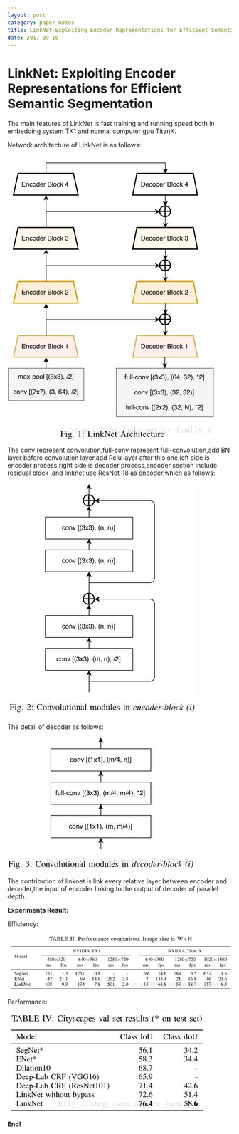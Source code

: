 ```yaml
---
layout: post
category: paper_notes
title: LinkNet-Exploiting Encoder Representations for Efficient Semantic Segmentation
date: 2017-09-10
---
```


# LinkNet: Exploiting Encoder Representations for Efficient Semantic Segmentation

The main features of LinkNet is fast training and running speed both in embedding system TX1 and normal computer gpu TitanX.

Network architecture of LinkNet is as follows:

![](/assets/paper_notes/linknet/linknet1.jpg)

The conv represent convolution,full-conv represent full-convolution,add BN layer before convolution layer,add Relu layer after this one,left side is encoder process,right side is decoder process,encoder section include residual block ,and linknet use ResNet-18 as encoder,which as follows:

![](/assets/paper_notes/linknet/linknet2.jpg)

The detail of decoder as follows:

![](/assets/paper_notes/linknet/linknet3.jpg)

The contribution of linknet is link every relative layer between encoder and decoder,the input of encoder linking to the output of decoder of parallel depth.

**Experiments Result:**

Efficiency:

![](/assets/paper_notes/linknet/linknet4.jpg)

Performance:

![](/assets/paper_notes/linknet/linknet5.jpg)

**End!**
